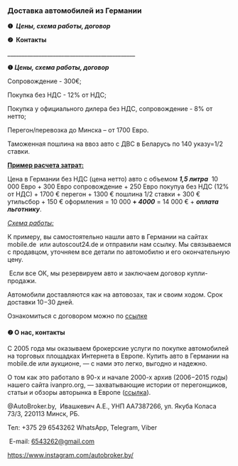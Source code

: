 <h3 id="доставка-автомобилей-из-германии" dir="auto" tabindex="-1">Доставка автомобилей из Германии</h3>
<p><strong>❶&nbsp;&nbsp;</strong><strong><em>Цены, схема работы, договор</em></strong></p>
<p><strong>❷&nbsp; Контакты</strong></p>

<p>_____________________________________________</p>
<p><strong>❶&zwnj; </strong><strong><em>Цены, схема работы, договор</em></strong></p>
<p>Сопровождение - 300&euro;;</p>
<p>Покупка без НДС - 12% от НДС;</p>
<p>Покупка у официального дилера без НДС, сопровождение - 8% от нетто;<p>
<p>Перегон/перевозка до Минска &ndash; от 1700 Евро.</p>
<p>Таможенная пошлина на ввоз авто с ДВС в Беларусь по 140 указу=1/2 ставки.</p>
<p><strong><u>Пример расчета затрат:</u></strong></p>
<p>Цена в Германии без НДС (цена нетто) авто с объемом <strong><em>1,5 литра</em></strong> &nbsp;10 000 Евро + 300 Евро сопровождение + 250 Евро покупуа без НДС (12% от НДС) + 1700 &euro; перегон + 1300 &euro; пошлина 1/2 ставки + 300 &euro; утильсбoр + 150 &euro; оформления = 10 000 <strong>+ <em>4000</em></strong> = 14 000 &euro; + <em><strong>оплата льготнику</strong></em>.</p>
<p><em><u>Схема работы:</u></em></p>
<p>К примеру, вы самостоятельно нашли авто в Германии на сайтах mobile.de&nbsp; или autoscout24.de и отправили нам ссылку. Мы связываемся с продавцом, уточняем все детали по автомобилю и его окончательную цену.&zwnj;</p>
<p>&nbsp;&zwnj;Если все ОК, мы резервируем авто и заключаем договор купли-продажи.</p> 
<p>&zwnj;Автомобили доставляются как на автовозах, так и своим ходом. Срок доставки 10&minus;30 дней.&zwnj;</p>
<p>Ознакомиться с договором можно по&nbsp;<a href="https://drive.google.com/file/d/1z5bEnMOZe8xkKtFl90DQJYGty0rIcrJ7/view?usp=share_link">ссылке</a></p>
<h4><strong>❷ О нас, контакты&zwnj;</strong></h4>
<p>С 2005 года мы оказываем брокерские услуги по покупке автомобилей на торговых площадках Интернета в Европе. Купить авто в Германии на mobile.de или аукционе, &mdash; с нами это легко, выгодно и надежно. &zwnj;&zwnj;</p>
<p>&zwnj;О том как это работало в 90-х и начале 2000-х архив (2006&minus;2015 годы) нашего сайта ivanpro.org, &mdash; захватывающие истории от перегонщиков, статьи и обзоры авторынка в Европе (<a href="http://web.archive.org/web/20120326140401/http:/www.ivanpro.org/">ссылка</a>). </p>
<p>@AutoBroker.by,&nbsp; Ивашкевич А.Е., УНП AA7387266, ул. Якуба Коласа 73/3, 220113 Минск, РБ.</p>
<p>Тел: +375 29 6543262&nbsp;WhatsApp, Telegram, Viber</p>
<p>&nbsp;E-mail: <a href="mailto:6543262@gmail.com">6543262@gmail.com</a></p>
<p><a href="https://www.instagram.com/autobroker.by/">https://www.instagram.com/autobroker.by/</a> &nbsp;</p>
<p>&nbsp;</p>


